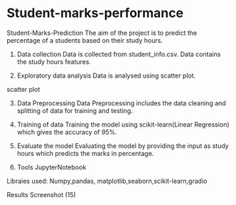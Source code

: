 # Student-marks-performance
Student-Marks-Prediction
The aim of the project is to predict the percentage of a students based on their study hours.

1) Data collection
Data is collected from student_info.csv. Data contains the study hours features.

2) Exploratory data analysis
Data is analysed using scatter plot.

scatter plot

3) Data Preprocessing
Data Preprocessing includes the data cleaning and splitting of data for training and testing.

4) Training of data
Training the model using scikit-learn(Linear Regression) which gives the accuracy of 95%.

5) Evaluate the model
Evaluating the model by providing the input as study hours which predicts the marks in percentage.

6) Tools
JupyterNotebook

Libraies used:
Numpy,pandas, matplotlib,seaborn,scikit-learn,gradio

Results
Screenshot (15)
